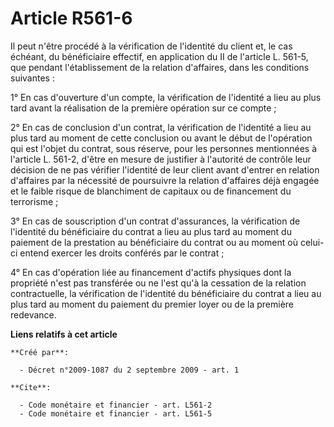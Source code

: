 # Article R561-6

Il peut n'être procédé à la vérification de l'identité du client et, le cas échéant, du bénéficiaire effectif, en application
du II de l'article L. 561-5, que pendant l'établissement de la relation d'affaires, dans les conditions suivantes : 

1° En cas d'ouverture d'un compte, la vérification de l'identité a lieu au plus tard avant la réalisation de la première
opération sur ce compte ; 

2° En cas de conclusion d'un contrat, la vérification de l'identité a lieu au plus tard au moment de cette conclusion ou
avant le début de l'opération qui est l'objet du contrat, sous réserve, pour les personnes mentionnées à l'article L. 561-2,
d'être en mesure de justifier à l'autorité de contrôle leur décision de ne pas vérifier l'identité de leur client avant
d'entrer en relation d'affaires par la nécessité de poursuivre la relation d'affaires déjà engagée et le faible risque de
blanchiment de capitaux ou de financement du terrorisme ; 

3° En cas de souscription d'un contrat d'assurances, la vérification de l'identité du bénéficiaire du contrat a lieu au plus
tard au moment du paiement de la prestation au bénéficiaire du contrat ou au moment où celui-ci entend exercer les droits
conférés par le contrat ; 

4° En cas d'opération liée au financement d'actifs physiques dont la propriété n'est pas transférée ou ne l'est qu'à la
cessation de la relation contractuelle, la vérification de l'identité du bénéficiaire du contrat a lieu au plus tard au
moment du paiement du premier loyer ou de la première redevance.

**Liens relatifs à cet article**

	**Créé par**:

	  - Décret n°2009-1087 du 2 septembre 2009 - art. 1

	**Cite**:

	  - Code monétaire et financier - art. L561-2
	  - Code monétaire et financier - art. L561-5
